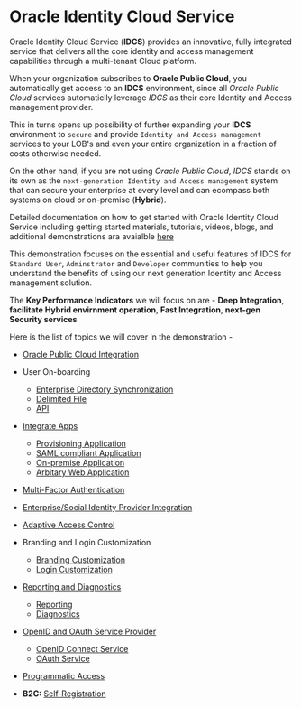 # Oracle Identity Cloud Service

Oracle Identity Cloud Service (**IDCS**) provides an innovative, fully integrated service that delivers all the core identity and access management capabilities through a multi-tenant Cloud platform. 

When your organization subscribes to **Oracle Public Cloud**, you automatically get access to an **IDCS** environment, since all *Oracle Public Cloud* services automaticlly leverage *IDCS* as their core Identity and Access management provider.

This in turns opens up possibility of further expanding your **IDCS** environment to `secure` and provide `Identity and Access management` services to your LOB's and even your entire organization in a fraction of costs otherwise needed.

On the other hand, if you are not using *Oracle Public Cloud*, *IDCS* stands on its own as the `next-generation Identity and Access management` system that can secure your enterprise at every level and can ecompass both systems on cloud or on-premise (**Hybrid**). 

Detailed documentation on how to get started with Oracle Identity Cloud Service including getting started materials, tutorials, videos, blogs, and additional demonstrations ara avaialble [here](https://docs.oracle.com/en/cloud/paas/identity-cloud/index.html)

This demonstration focuses on the essential and useful features of IDCS for `Standard User`, `Adminstrator` and `Developer` communities to help you understand the benefits of using our next generation Identity and Access management solution.

The **Key Performance Indicators** we will focus on are - **Deep Integration**, **facilitate Hybrid envirnment operation**, **Fast Integration**, **next-gen Security services**


Here is the list of topics we will cover in the demonstration -

* [Oracle Public Cloud Integration](contents/OPCIntegration.md)

* User On-boarding 
	* [Enterprise Directory Synchronization](contents/OPCIntegration.md)
	* [Delimited File](contents/UO-File.md)
	* [API](contents/UO-API.md)

* [Integrate Apps](contents/OPCIntegration.md) 
	* [Provisioning Application](contents/OPCIntegration.md)
	* [SAML compliant Application](contents/OPCIntegration.md)
	* [On-premise Application](contents/OPCIntegration.md)
	* [Arbitary Web Application](contents/OPCIntegration.md)

* [Multi-Factor Authentication](contents/OPCIntegration.md)

* [Enterprise/Social Identity Provider Integration](contents/OPCIntegration.md)

* [Adaptive Access Control](contents/OPCIntegration.md)

* Branding and Login Customization

	* [Branding Customization](contents/OPCIntegration.md)
	* [Login Customization](contents/OPCIntegration.md)

* [Reporting and Diagnostics](contents/OPCIntegration.md)

	* [Reporting](contents/OPCIntegration.md)
	* [Diagnostics](contents/OPCIntegration.md)

* [OpenID and OAuth Service Provider](contents/OPCIntegration.md)

	* [OpenID Connect Service](contents/OPCIntegration.md)
	* [OAuth Service](contents/OPCIntegration.md)

* [Programmatic Access](contents/OPCIntegration.md)

* **B2C:** [Self-Registration](contents/OPCIntegration.md)
	
